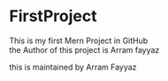# FirstProject
This is my first Mern Project in GitHub
<br/>
the Author of this project is Arram fayyaz

this is maintained by Arram Fayyaz
